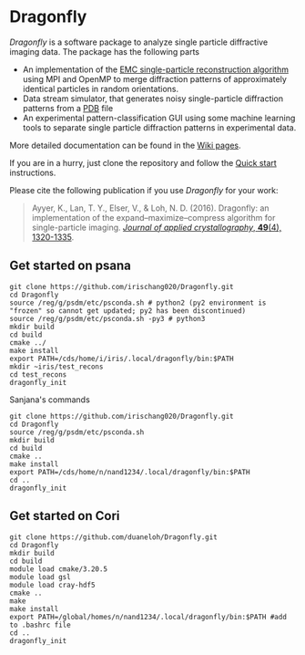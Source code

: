 # Dragonfly

*Dragonfly* is a software package to analyze single particle diffractive imaging data. The package has the following parts

* An implementation of the [EMC single-particle reconstruction algorithm](http://journals.aps.org/pre/abstract/10.1103/PhysRevE.80.026705) using MPI and OpenMP to merge diffraction patterns of approximately identical particles in random orientations.
* Data stream simulator, that generates noisy single-particle diffraction patterns from a [PDB](http://www.rcsb.org/pdb/home/home.do) file
* An experimental pattern-classification GUI using some machine learning tools to separate single particle diffraction patterns in experimental data.

More detailed documentation can be found in the [Wiki pages](https://github.com/duaneloh/Dragonfly/wiki).

If you are in a hurry, just clone the repository and follow the [Quick start](https://github.com/duaneloh/Dragonfly/wiki/Quick-start-with-simulations) instructions.

Please cite the following publication if you use *Dragonfly* for your work:
> Ayyer, K., Lan, T. Y., Elser, V., & Loh, N. D. (2016). Dragonfly: an implementation of the expand–maximize–compress algorithm for single-particle imaging. [*Journal of applied crystallography*, **49**(4), 1320-1335](https://doi.org/10.1107/S1600576716008165).

## Get started on psana
```
git clone https://github.com/irischang020/Dragonfly.git
cd Dragonfly
source /reg/g/psdm/etc/psconda.sh # python2 (py2 environment is "frozen" so cannot get updated; py2 has been discontinued)
source /reg/g/psdm/etc/psconda.sh -py3 # python3
mkdir build
cd build
cmake ../
make install
export PATH=/cds/home/i/iris/.local/dragonfly/bin:$PATH
mkdir ~iris/test_recons
cd test_recons
dragonfly_init
```

Sanjana's commands
```
git clone https://github.com/irischang020/Dragonfly.git
cd Dragonfly
source /reg/g/psdm/etc/psconda.sh 
mkdir build
cd build
cmake ..
make install
export PATH=/cds/home/n/nand1234/.local/dragonfly/bin:$PATH
cd ..
dragonfly_init
```

## Get started on Cori
```
git clone https://github.com/duaneloh/Dragonfly.git
cd Dragonfly
mkdir build
cd build
module load cmake/3.20.5
module load gsl
module load cray-hdf5
cmake ..
make
make install
export PATH=/global/homes/n/nand1234/.local/dragonfly/bin:$PATH #add to .bashrc file
cd ..
dragonfly_init
```
